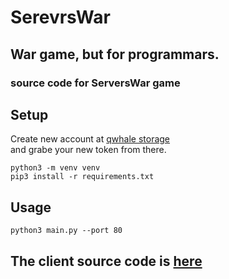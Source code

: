 # SerevrsWar

## War game, but for programmars.


### source code for ServersWar game

## Setup
Create new account at [qwhale storage](https://qwhale.ml/)  
and grabe your new token from there.

```shell
python3 -m venv venv
pip3 install -r requirements.txt
```

## Usage
```
python3 main.py --port 80
```

## The client source code is [here](https://google.com)
